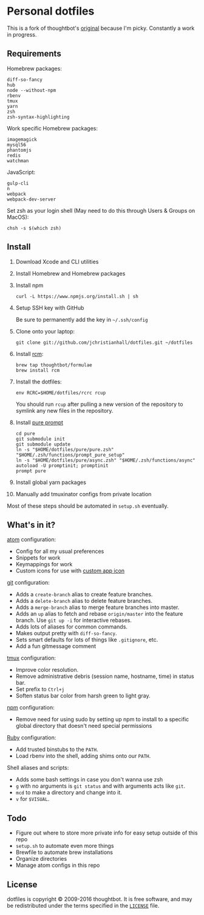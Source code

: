 Personal dotfiles
===================

This is a fork of thoughtbot's [original](https://github.com/thoughtbot/dotfiles.git)
because I'm picky. Constantly a work in progress.

Requirements
------------

Homebrew packages:

```
diff-so-fancy
hub
node --without-npm
rbenv
tmux
yarn
zsh
zsh-syntax-highlighting
```

Work specific Homebrew packages:

```
imagemagick
mysql56
phantomjs
redis
watchman
```

JavaScript:

```
gulp-cli
n
webpack
webpack-dev-server
```

Set zsh as your login shell (May need to do this through Users & Groups on MacOS):

```
chsh -s $(which zsh)
```

Install
-------

1. Download Xcode and CLI utilities

1. Install Homebrew and Homebrew packages

1. Install npm

    ```
    curl -L https://www.npmjs.org/install.sh | sh
    ```

1. Setup SSH key with GitHub

    Be sure to permanently add the key in `~/.ssh/config`

1. Clone onto your laptop:

    ```
    git clone git://github.com/jchristianhall/dotfiles.git ~/dotfiles
    ```

1. Install [rcm](https://github.com/thoughtbot/rcm):

    ```
    brew tap thoughtbot/formulae
    brew install rcm
    ```

1. Install the dotfiles:

    ```
    env RCRC=$HOME/dotfiles/rcrc rcup
    ```

    You should run `rcup` after pulling a new version of the repository to symlink
    any new files in the repository.

1. Install [pure prompt](https://github.com/sindresorhus/pure#manually)

    ```
    cd pure
    git submodule init
    git submodule update
    ln -s "$HOME/dotfiles/pure/pure.zsh" "$HOME/.zsh/functions/prompt_pure_setup"
    ln -s "$HOME/dotfiles/pure/async.zsh" "$HOME/.zsh/functions/async"
    autoload -U promptinit; promptinit
    prompt pure
    ```

1. Install global yarn packages

1. Manually add tmuxinator configs from private location

Most of these steps should be automated in `setup.sh` eventually.

What's in it?
-------------

[atom](https://atom.io) configuration:
* Config for all my usual preferences
* Snippets for work
* Keymappings for work
* Custom icons for use with [custom app icon](https://github.com/danielbayley/atom-custom-app-icon)

[git](http://git-scm.com/) configuration:

* Adds a `create-branch` alias to create feature branches.
* Adds a `delete-branch` alias to delete feature branches.
* Adds a `merge-branch` alias to merge feature branches into master.
* Adds an `up` alias to fetch and rebase `origin/master` into the feature
  branch. Use `git up -i` for interactive rebases.
* Adds lots of aliases for common commands.
* Makes output pretty with `diff-so-fancy`.
* Sets smart defaults for lots of things like `.gitignore`, etc.
* Add a fun gitmessage comment

[tmux](http://robots.thoughtbot.com/a-tmux-crash-course) configuration:

* Improve color resolution.
* Remove administrative debris (session name, hostname, time) in status bar.
* Set prefix to `Ctrl+j`
* Soften status bar color from harsh green to light gray.

[npm](https://www.npmjs.com) configuration:

* Remove need for using sudo by setting up npm to install to a specific global directory that doesn't need special permissions

[Ruby](https://www.ruby-lang.org/en/) configuration:

* Add trusted binstubs to the `PATH`.
* Load rbenv into the shell, adding shims onto our `PATH`.

Shell aliases and scripts:

* Adds some bash settings in case you don't wanna use zsh
* `g` with no arguments is `git status` and with arguments acts like `git`.
* `mcd` to make a directory and change into it.
* `v` for `$VISUAL`.

Todo
----
* Figure out where to store more private info for easy setup outside of this repo
* `setup.sh` to automate even more things
* Brewfile to automate brew installations
* Organize directories
* Manage atom configs in this repo

License
-------

dotfiles is copyright © 2009-2016 thoughtbot. It is free software, and may be
redistributed under the terms specified in the [`LICENSE`] file.

[`LICENSE`]: /LICENSE
